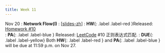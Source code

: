 ```yaml
---
title: Week 11
---
```


Nov 20
: **Network Flow(I)**
  :  \[[slides-zh](https://basics.sjtu.edu.cn/~yangqizhe/pdf/algo2023w/slides/AlgoLec10-handout-zh.pdf)\]
:  **HW**{: .label .label-red }Released: [Homework #10](https://basics.sjtu.edu.cn/~yangqizhe/pdf/algo2023w/homework/Algo-hw10.pdf)  
: **PA**{: .label .label-blue } Released: [LeetCode](https://leetcode.cn/problems/regular-expression-matching/) #10 正则表达式匹配.
: **DUE**{: .label .label-yellow} Both **HW**{: .label .label-red } and  **PA**{: .label .label-blue } will be due at 11:59 p.m. on Nov 27. 
  

